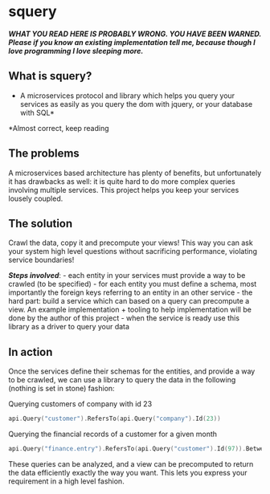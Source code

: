 squery
======

***WHAT YOU READ HERE IS PROBABLY WRONG. YOU HAVE BEEN WARNED. Please if you know an existing implementation tell me, because though I love programming I love sleeping more.***

What is squery?
---
- A microservices protocol and library which helps you query your services as easily as you query the dom with jquery, or your database with SQL*

*Almost correct, keep reading

The problems
---
A microservices based architecture has plenty of benefits, but unfortunately it has drawbacks as well: it is quite hard to do more complex queries involving multiple services. This project helps you keep your services lousely coupled.

The solution
---
Crawl the data, copy it and precompute your views! This way you can ask your system high level questions without sacrificing performance, violating service boundaries! 

***Steps involved***:
	- each entity in your services must provide a way to be crawled (to be specified)
	- for each entity you must define a schema, most importantly the foreign keys referring to an entity in an other service
	- the hard part: build a service which can based on a query can precompute a view. An example implementation + tooling to help implementation will be done by the author of this project
	- when the service is ready use this library as a driver to query your data

In action
---

Once the services define their schemas for the entities, and provide a way to be crawled, we can use a library to query the data in the following (nothing is set in stone) fashion:

Querying customers of company with id 23
```go
api.Query("customer").RefersTo(api.Query("company").Id(23))
```

Querying the financial records of a customer for a given month
```go
api.Query("finance.entry").RefersTo(api.Query("customer").Id(97)).Between("timeStamp", monthBegin, monthEnd)
```

These queries can be analyzed, and a view can be precomputed to return the data efficiently exactly the way you want. This lets you express your requirement in a high level fashion.

